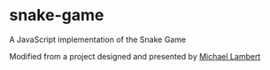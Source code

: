 # snake-game
A JavaScript implementation of the Snake Game

Modified from a project designed and presented by [Michael Lambert](linkedin.com/in/michael-lambert-5714044) 
